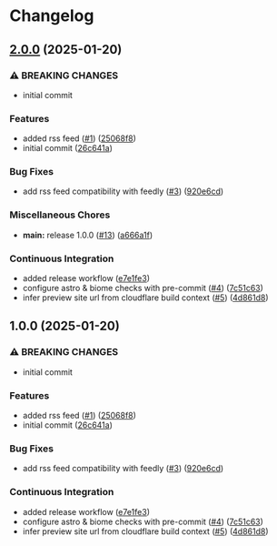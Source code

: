 # Changelog

## [2.0.0](https://github.com/kieranbrown/portfolio/compare/v1.0.0...v2.0.0) (2025-01-20)


### ⚠ BREAKING CHANGES

* initial commit

### Features

* added rss feed ([#1](https://github.com/kieranbrown/portfolio/issues/1)) ([25068f8](https://github.com/kieranbrown/portfolio/commit/25068f83e3f63f64def771199d34807a930fe751))
* initial commit ([26c641a](https://github.com/kieranbrown/portfolio/commit/26c641a41036dc697013709b5a0a58dc6cd5c301))


### Bug Fixes

* add rss feed compatibility with feedly ([#3](https://github.com/kieranbrown/portfolio/issues/3)) ([920e6cd](https://github.com/kieranbrown/portfolio/commit/920e6cde130e50e96a8e82b49f74736675faa236))


### Miscellaneous Chores

* **main:** release 1.0.0 ([#13](https://github.com/kieranbrown/portfolio/issues/13)) ([a666a1f](https://github.com/kieranbrown/portfolio/commit/a666a1f3fad71c8bf39c5bc52315565398486e75))


### Continuous Integration

* added release workflow ([e7e1fe3](https://github.com/kieranbrown/portfolio/commit/e7e1fe3a1a06d5671cd23a9ff8fe5b8e5299434b))
* configure astro & biome checks with pre-commit ([#4](https://github.com/kieranbrown/portfolio/issues/4)) ([7c51c63](https://github.com/kieranbrown/portfolio/commit/7c51c63b9d74bad37ca4bbd2f8c933b8f775d322))
* infer preview site url from cloudflare build context ([#5](https://github.com/kieranbrown/portfolio/issues/5)) ([4d861d8](https://github.com/kieranbrown/portfolio/commit/4d861d8e04053c2fc61066c2dfd7aa2cf744b682))

## 1.0.0 (2025-01-20)


### ⚠ BREAKING CHANGES

* initial commit

### Features

* added rss feed ([#1](https://github.com/kieranbrown/portfolio/issues/1)) ([25068f8](https://github.com/kieranbrown/portfolio/commit/25068f83e3f63f64def771199d34807a930fe751))
* initial commit ([26c641a](https://github.com/kieranbrown/portfolio/commit/26c641a41036dc697013709b5a0a58dc6cd5c301))


### Bug Fixes

* add rss feed compatibility with feedly ([#3](https://github.com/kieranbrown/portfolio/issues/3)) ([920e6cd](https://github.com/kieranbrown/portfolio/commit/920e6cde130e50e96a8e82b49f74736675faa236))


### Continuous Integration

* added release workflow ([e7e1fe3](https://github.com/kieranbrown/portfolio/commit/e7e1fe3a1a06d5671cd23a9ff8fe5b8e5299434b))
* configure astro & biome checks with pre-commit ([#4](https://github.com/kieranbrown/portfolio/issues/4)) ([7c51c63](https://github.com/kieranbrown/portfolio/commit/7c51c63b9d74bad37ca4bbd2f8c933b8f775d322))
* infer preview site url from cloudflare build context ([#5](https://github.com/kieranbrown/portfolio/issues/5)) ([4d861d8](https://github.com/kieranbrown/portfolio/commit/4d861d8e04053c2fc61066c2dfd7aa2cf744b682))
